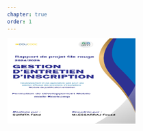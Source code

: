 ```yaml
---
chapter: true
order: 1
---
```


<img src="../assets/img/Page_de_gard.jpg" alt="Carte d’empathie" width="300" height="200" >

